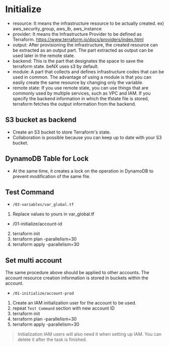 # Initialize

- resource: It means the infrastructure resource to be actually created. ex) aws_security_group, aws_lb, aws_instance
- provider: It means the Infrastructure Provider to be defined as Terraform.
https://www.terraform.io/docs/providers/index.html
- output: After provisioning the infrastructure, the created resource can be extracted as an output part. The part extracted as output can be used later in the remote state.
- backend: This is the part that designates the space to save the terraform state. beNX uses s3 by default.
- module: A part that collects and defines infrastructure codes that can be used in common. The advantage of using a module is that you can easily create the same resource by changing only the variable.
- remote state: If you use remote state, you can use things that are commonly used by multiple services, such as VPC and IAM. If you specify the backend information in which the tfstate file is stored, terraform fetches the output information from the backend.


## S3 bucket as backend

- Create an S3 bucket to store Terraform's state.
- Collaboration is possible because you can keep up to date with your S3 bucket.

## DynamoDB Table for Lock

- At the same time, it creates a lock on the operation in DynamoDB to prevent modification of the same file.


## Test Command

- `/03-variables/var_global.tf`

1. Replace values to yours in var_global.tf 

- /01-initialize/account-id

2. terraform init
3. terraform plan -parallelism=30
4. terraform apply -parallelism=30


## Set multi account

The same procedure above should be applied to other accounts. The account resource creation information is stored in buckets within the account.

- `/01-initialize/account-prod`

1. Create an IAM initialization user for the account to be used.
2. repeat `Test Command` section with new account ID
3. terraform init
4. terraform plan -parallelism=30
5. terraform apply -parallelism=30

>Initialization IAM users will also need it when setting up IAM. You can delete it after the task is finished.

